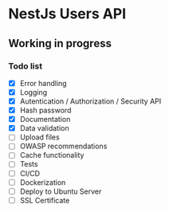 # NestJs Users API


## Working in progress 

### Todo list
- [X] Error handling
- [X] Logging
- [X] Autentication / Authorization / Security API
- [X] Hash password
- [X] Documentation
- [X] Data validation
- [ ] Upload files
- [ ] OWASP recommendations
- [ ] Cache functionality
- [ ] Tests
- [ ] CI/CD
- [ ] Dockerization
- [ ] Deploy to Ubuntu Server
- [ ] SSL Certificate
